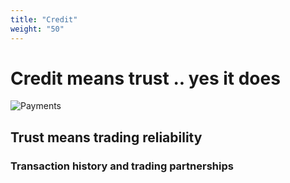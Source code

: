 ```yaml
---
title: "Credit"
weight: "50"
---
```


# Credit means trust .. yes it does

![Payments](/images/undraw-payments.png)

## Trust means trading reliability


### Transaction history and trading partnerships
